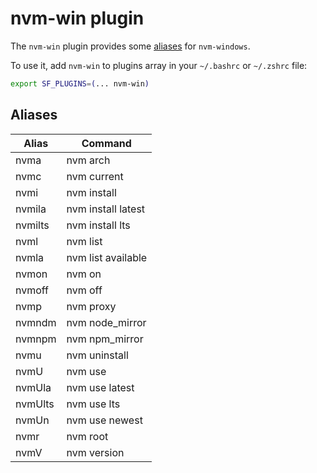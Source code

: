 # nvm-win plugin

The `nvm-win` plugin provides some [aliases](#aliases) for `nvm-windows`.

To use it, add `nvm-win` to plugins array in your `~/.bashrc` or `~/.zshrc` file:

```sh
export SF_PLUGINS=(... nvm-win)
```

## Aliases

| Alias   | Command            |
| ------- | ------------------ |
| nvma    | nvm arch           |
| nvmc    | nvm current        |
| nvmi    | nvm install        |
| nvmila  | nvm install latest |
| nvmilts | nvm install lts    |
| nvml    | nvm list           |
| nvmla   | nvm list available |
| nvmon   | nvm on             |
| nvmoff  | nvm off            |
| nvmp    | nvm proxy          |
| nvmndm  | nvm node_mirror    |
| nvmnpm  | nvm npm_mirror     |
| nvmu    | nvm uninstall      |
| nvmU    | nvm use            |
| nvmUla  | nvm use latest     |
| nvmUlts | nvm use lts        |
| nvmUn   | nvm use newest     |
| nvmr    | nvm root           |
| nvmV    | nvm version        |
